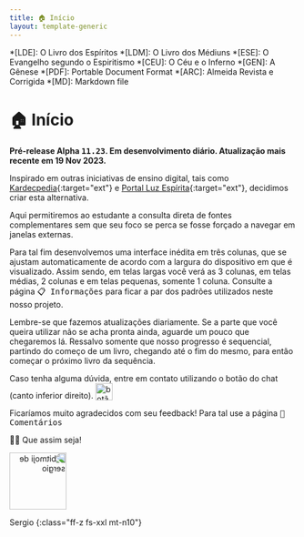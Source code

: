 ```yaml
---
title: 🏠 Início
layout: template-generic
---
```


*[LDE]: O Livro dos Espíritos
*[LDM]: O Livro dos Médiuns
*[ESE]: O Evangelho segundo o Espiritismo
*[CEU]: O Céu e o Inferno
*[GEN]: A Gênese
*[PDF]: Portable Document Format
*[ARC]: Almeida Revista e Corrigida
*[MD]: Markdown file

# 🏠 Início

**Pré-release Alpha <kbd>11.23</kbd>. Em desenvolvimento diário. Atualização mais recente em 19 Nov 2023.**

Inspirado em outras iniciativas de ensino digital, tais como [Kardecpedia](https://kardecpedia.com/pt){:target="ext"} e [Portal Luz Espírita](https://www.luzespirita.org.br/){:target="ext"}, decidimos criar esta alternativa.

Aqui permitiremos ao estudante a consulta direta de fontes complementares sem que seu foco se perca se fosse forçado a navegar em janelas externas. 

Para tal fim desenvolvemos uma interface inédita em três colunas, que se ajustam automaticamente de acordo com a largura do dispositivo em que é visualizado. Assim sendo, em telas largas você verá as 3 colunas, em telas médias, 2 colunas e em telas pequenas, somente 1 coluna. Consulte a página <kbd>📋 Informações</kbd> para ficar a par dos padrões utilizados neste nosso projeto.

Lembre-se que fazemos atualizações diariamente. Se a parte que você queira utilizar não se acha pronta ainda, aguarde um pouco que chegaremos lá. Ressalvo somente que nosso progresso é sequencial, partindo do começo de um livro, chegando até o fim do mesmo, para então começar o próximo livro da sequência.

Caso tenha alguma dúvida, entre em contato utilizando o botão do chat (canto inferior direito). <img src="../framework/crisp-logo.svg" width="30" height="30" alt="botão do crisp chat" style="all: unset; height: 30px; vertical-align: text-bottom;">

Ficaríamos muito agradecidos com seu feedback! Para tal use a página <kbd>💌 Comentários</kbd>

🙏🏼 Que assim seja!

<img src="../framework/baldy.webp" width="100" height="100" alt="bitmoji de sergio" style="all: unset; background-color: transparent;  width: 100px; transform: scaleX(-1)">

Sergio
{:class="ff-z fs-xxl mt-n10"}

<p>&nbsp;</p>
<p>&nbsp;</p>